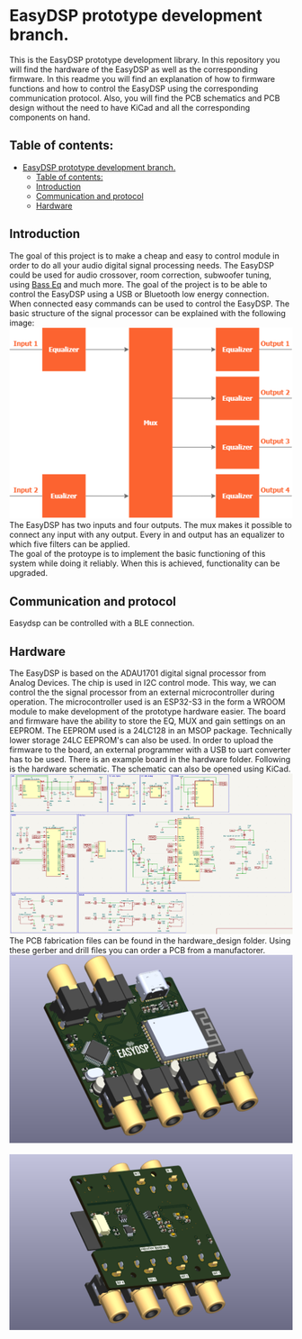 # EasyDSP prototype development branch.
This is the EasyDSP prototype development library. In this repository you will find the hardware of the EasyDSP as well as the corresponding firmware. In this readme you will find an explanation of how to firmware functions and how to control the EasyDSP using the corresponding communication protocol. Also, you will find the PCB schematics and PCB design without the need to have KiCad and all the corresponding components on hand.

## Table of contents:
- [EasyDSP prototype development branch.](#easydsp-prototype-development-branch)
  - [Table of contents:](#table-of-contents)
  - [Introduction ](#introduction-)
  - [Communication and protocol ](#communication-and-protocol-)
  - [Hardware ](#hardware-)

## Introduction <a name="Introduction"></a>
The goal of this project is to make a cheap and easy to control module in order to do all your audio digital signal processing needs. The EasyDSP could be used for audio crossover, room correction, subwoofer tuning, using [Bass Eq](https://www.avsforum.com/threads/bass-eq-for-filtered-movies.2995212/) and much more. The goal of the project is to be able to control the EasyDSP using a USB or Bluetooth low energy connection. When connected easy commands can be used to control the EasyDSP. The basic structure of the signal processor can be explained with the following image:
</br>![Basic DSP overview](functional_design_system.png)</br>
The EasyDSP has two inputs and four outputs. The mux makes it possible to connect any input with any output. Every in and output has an equalizer to which five filters can be applied.</br>
The goal of the protoype is to implement the basic functioning of this system while doing it reliably. When this is achieved, functionality can be upgraded.

## Communication and protocol <a name="Communication"></a>
Easydsp can be controlled with a BLE connection. 

## Hardware <a name="Hardware"></a>
The EasyDSP is based on the ADAU1701 digital signal processor from Analog Devices. The chip is used in I2C control mode. This way, we can control the the signal processor from an external microcontroller during operation. The microcontroller used is an ESP32-S3 in the form a WROOM module to make development of the prototype hardware easier. The board and firmware have the ability to store the EQ, MUX and gain settings on an EEPROM. The EEPROM used is a 24LC128 in an MSOP package. Technically lower storage 24LC EEPROM's can also be used. In order to upload the firmware to the board, an external programmer with a USB to uart converter has to be used. There is an example board in the hardware folder. Following is the hardware schematic. The schematic can also be opened using KiCad.
</br>![Hardware schematic](hardware_design/dsp_board/img/schematic.PNG)</br>
The PCB fabrication files can be found in the hardware_design folder. Using these gerber and drill files you can order a PCB from a manufactorer.
</br>![PCB top](hardware_design/dsp_board/img/top.PNG)</br>
</br>![PCB bottom](hardware_design/dsp_board/img/bottom.PNG)</br>